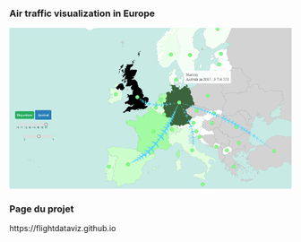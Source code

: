 <h3>Air traffic visualization in Europe</h3>
<img src="Capture.PNG" alt=""/>

<h3>Page du projet</h3>
<a>https://flightdataviz.github.io</a>
